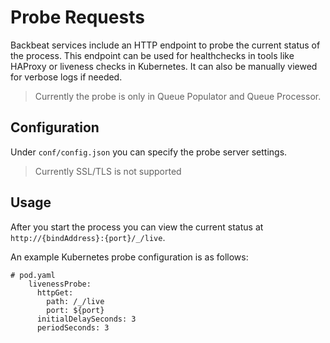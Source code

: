 # Probe Requests
Backbeat services include an HTTP endpoint to probe the current status of the process.
This endpoint can be used for healthchecks in tools like HAProxy or liveness checks
in Kubernetes.
It can also be manually viewed for verbose logs if needed.

> Currently the probe is only in Queue Populator and Queue Processor.

## Configuration
Under `conf/config.json` you can specify the probe server settings.

> Currently SSL/TLS is not supported

## Usage
After you start the process you can view the current status at
`http://{bindAddress}:{port}/_/live`.

An example Kubernetes probe configuration is as follows:
```
# pod.yaml
    livenessProbe:
      httpGet:
        path: /_/live
        port: ${port}
      initialDelaySeconds: 3
      periodSeconds: 3
```
